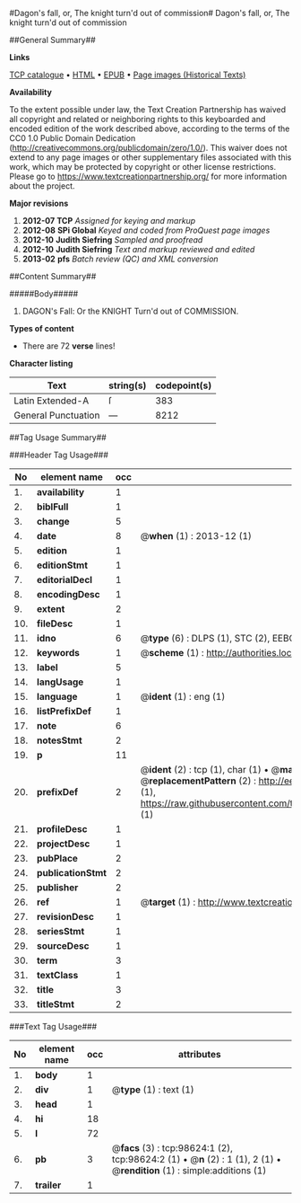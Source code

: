 #Dagon's fall, or, The knight turn'd out of commission#
Dagon's fall, or, The knight turn'd out of commission

##General Summary##

**Links**

[TCP catalogue](http://www.ota.ox.ac.uk/tcp/)  • 
[HTML](http://tei.it.ox.ac.uk/tcp/Texts-HTML/free/A35/A35731.html)  • 
[EPUB](http://tei.it.ox.ac.uk/tcp/Texts-EPUB/free/A35/A35731.epub) • 
[Page images (Historical Texts)](https://historicaltexts.jisc.ac.uk/eebo-13240307e)

**Availability**

To the extent possible under law, the Text Creation Partnership has waived all copyright and related or neighboring rights to this keyboarded and encoded edition of the work described above, according to the terms of the CC0 1.0 Public Domain Dedication (http://creativecommons.org/publicdomain/zero/1.0/). This waiver does not extend to any page images or other supplementary files associated with this work, which may be protected by copyright or other license restrictions. Please go to https://www.textcreationpartnership.org/ for more information about the project.

**Major revisions**

1. __2012-07__ __TCP__ *Assigned for keying and markup*
1. __2012-08__ __SPi Global__ *Keyed and coded from ProQuest page images*
1. __2012-10__ __Judith Siefring__ *Sampled and proofread*
1. __2012-10__ __Judith Siefring__ *Text and markup reviewed and edited*
1. __2013-02__ __pfs__ *Batch review (QC) and XML conversion*

##Content Summary##

#####Body#####

1. DAGON's Fall: Or the KNIGHT Turn'd out of COMMISSION.

**Types of content**

  * There are 72 **verse** lines!

**Character listing**


|Text|string(s)|codepoint(s)|
|---|---|---|
|Latin Extended-A|ſ|383|
|General Punctuation|—|8212|

##Tag Usage Summary##

###Header Tag Usage###

|No|element name|occ|attributes|
|---|---|---|---|
|1.|__availability__|1||
|2.|__biblFull__|1||
|3.|__change__|5||
|4.|__date__|8| @__when__ (1) : 2013-12 (1)|
|5.|__edition__|1||
|6.|__editionStmt__|1||
|7.|__editorialDecl__|1||
|8.|__encodingDesc__|1||
|9.|__extent__|2||
|10.|__fileDesc__|1||
|11.|__idno__|6| @__type__ (6) : DLPS (1), STC (2), EEBO-CITATION (1), OCLC (1), VID (1)|
|12.|__keywords__|1| @__scheme__ (1) : http://authorities.loc.gov/ (1)|
|13.|__label__|5||
|14.|__langUsage__|1||
|15.|__language__|1| @__ident__ (1) : eng (1)|
|16.|__listPrefixDef__|1||
|17.|__note__|6||
|18.|__notesStmt__|2||
|19.|__p__|11||
|20.|__prefixDef__|2| @__ident__ (2) : tcp (1), char (1)  •  @__matchPattern__ (2) : ([0-9\-]+):([0-9IVX]+) (1), (.+) (1)  •  @__replacementPattern__ (2) : http://eebo.chadwyck.com/downloadtiff?vid=$1&page=$2 (1), https://raw.githubusercontent.com/textcreationpartnership/Texts/master/tcpchars.xml#$1 (1)|
|21.|__profileDesc__|1||
|22.|__projectDesc__|1||
|23.|__pubPlace__|2||
|24.|__publicationStmt__|2||
|25.|__publisher__|2||
|26.|__ref__|1| @__target__ (1) : http://www.textcreationpartnership.org/docs/. (1)|
|27.|__revisionDesc__|1||
|28.|__seriesStmt__|1||
|29.|__sourceDesc__|1||
|30.|__term__|3||
|31.|__textClass__|1||
|32.|__title__|3||
|33.|__titleStmt__|2||


###Text Tag Usage###

|No|element name|occ|attributes|
|---|---|---|---|
|1.|__body__|1||
|2.|__div__|1| @__type__ (1) : text (1)|
|3.|__head__|1||
|4.|__hi__|18||
|5.|__l__|72||
|6.|__pb__|3| @__facs__ (3) : tcp:98624:1 (2), tcp:98624:2 (1)  •  @__n__ (2) : 1 (1), 2 (1)  •  @__rendition__ (1) : simple:additions (1)|
|7.|__trailer__|1||

